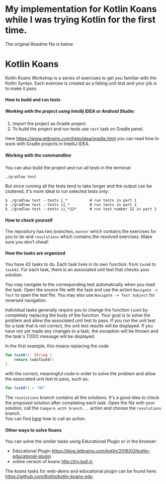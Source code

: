# My implementation for Kotlin Koans while I was trying Kotlin for the first time.

The original Readme file is below

Kotlin Koans
===========

Kotlin Koans Workshop is a series of exercises to get you familiar with the Kotlin Syntax. 
Each exercise is created as a failing unit test and your job is to make it pass. 

#### How to build and run tests

##### Working with the project using Intellij IDEA or Android Studio:

1. Import the project as Gradle project.
2. To build the project and run tests use `test` task on Gradle panel. 

Here https://www.jetbrains.com/help/idea/gradle.html you can read how to work with Gradle projects in IntelliJ IDEA.

##### Working with the commandline

You can also build the project and run all tests in the terminal:
```
./gradlew test
```
But since running all the tests tend to take longer and the output can be
cluttered, it's more ideal to run selected tests only:
```
$ ./gradlew test --tests i_*          # run tests in part 1
$ ./gradlew test --tests ii_*         # run tests in part 2
$ ./gradlew test --tests ii_*22*      # run test number 22 in part 2
```


#### How to check yourself

The repository has two branches, `master` which contains the exercises for you to do and `resolutions` which contains the resolved exercises. 
Make sure you don’t cheat!


#### How the tasks are organized
 
You have 42 tasks to do. 
Each task lives in its own function: from `task0` to `task41`.
For each task, there is an associated unit test that checks your solution.
 
You may navigate to the corresponding test automatically when you read the task.
Open the source file with the task and use the action `Navigate -> Test` to open the test file. 
You may also use `Navigate -> Test Subject` for reversed navigation.

Individual tasks generally require you to change the function `taskX` by completely replacing the body of the function.
Your goal is to solve the problem and allow the associated unit test to pass. 
If you run the unit test for a task that is not correct, the unit test results will be displayed. 
If you have not yet made any changes to a task, the exception will be thrown and the task's TODO message will be displayed. 

In the first example, this means replacing the code

```kotlin
fun task0(): String {
    return todoTask0()
}
```

with the correct, meaningful code in order to solve the problem and allow the associated unit test to pass, such as:

```kotlin
fun task0() = "OK"
```

The `resolutions` branch contains all the solutions.
It's a good idea to check the proposed solution after completing each task.
Open the file with your solution, call the `Compare with branch...` action and choose the `resolutions` branch.   
You can find [here](https://www.jetbrains.com/help/idea/navigating-to-action.html) how to call an action.


#### Other ways to solve Koans

You can solve the similar tasks using Educational Plugin or in the browser:

- Educational Plugin https://blog.jetbrains.com/kotlin/2016/03/kotlin-educational-plugin
- online version of koans http://try.kotl.in

The koans tasks for web-demo and educational plugin can be found here: https://github.com/Kotlin/kotlin-koans-edu
